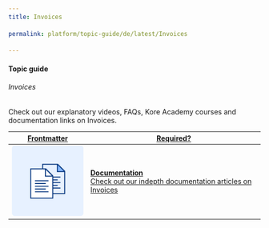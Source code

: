 ```yaml
---
title: Invoices

permalink: platform/topic-guide/de/latest/Invoices

---
```


#### Topic guide
###### Invoices

  Check out our explanatory videos, FAQs, Kore Academy courses and documentation links on Invoices.



<a class="doc-link" target="_blank" href="https://developer.kore.ai/docs/bots/bot-settings/plan-usage/invoices/">
 

| Frontmatter | Required? |
|-------------|-------------|
| ![alt text](images/docIcon.svg "Title") | **Documentation**  <br /> Check out our indepth documentation articles on Invoices | 


</a>

